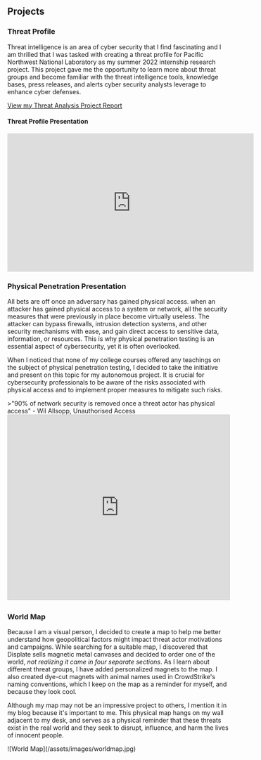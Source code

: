 ## Projects
<h3>Threat Profile</h3>
Threat intelligence is an area of cyber security that I find fascinating and I am thrilled that I was tasked with creating a threat profile for Pacific Northwest National Laboratory as my summer 2022 internship research project. This project gave me the opportunity to learn more about threat groups and become familiar with the threat intelligence tools, knowledge bases, press releases, and alerts cyber security analysts leverage to enhance cyber defenses.

<a href="https://github.com/tinaellis/cybersecurity-notes/blob/main/APT/Threat%20Report/Threat-Analysis-Project-Report-Paper.pdf" target="_blank">View my Threat Analysis Project Report</a>

<h4>Threat Profile Presentation</h4>
<iframe width="560" height="315" src="https://www.youtube.com/embed/qj2Pot2LP5Q" title="YouTube video player" frameborder="0" allow="accelerometer; autoplay; clipboard-write; encrypted-media; gyroscope; picture-in-picture; web-share" allowfullscreen></iframe>

<h3>Physical Penetration Presentation</h3>
<p>All bets are off once an adversary has gained physical access. when an attacker has gained physical access to a system or network, all the security measures that were previously in place become virtually useless. The attacker can bypass firewalls, intrusion detection systems, and other security mechanisms with ease, and gain direct access to sensitive data, information, or resources. This is why physical penetration testing is an essential aspect of cybersecurity, yet it is often overlooked.</p>
<p>When I noticed that none of my college courses offered any teachings on the subject of physical penetration testing, I decided to take the initiative and present on this topic for my autonomous project. It is crucial for cybersecurity professionals to be aware of the risks associated with physical access and to implement proper measures to mitigate such risks.</p>
>"90% of network security is removed once a threat actor has physical access" - Wil Allsopp, Unauthorised Access
<iframe src="https://www.slideshare.net/slideshow/embed_code/key/iuqhUNsJcpYD74" width="700" height="420" frameborder="0" marginwidth="0" marginheight="0" scrolling="no" style="border:1px solid #CCC; border-width:1px; margin-bottom:5px; max-width: 100%;" allowfullscreen> </iframe>

<h3>World Map</h3>
<p>Because I am a visual person, I decided to create a map to help me better understand how geopolitical factors might impact threat actor motivations and campaigns. While searching for a suitable map, I discovered that Displate sells magnetic metal canvases and decided to order one of the world, <em>not realizing it came in four separate sections</em>. As I learn about different threat groups, I have added personalized magnets to the map. I also created dye-cut magnets with animal names used in CrowdStrike's naming conventions, which I keep on the map as a reminder for myself, and because they look cool.</p>
<p>Although my map may not be an impressive project to others, I mention it in my blog because it's important to me. This physical map hangs on my wall adjacent to my desk, and serves as a physical reminder that these threats exist in the real world and they seek to disrupt, influence, and harm the lives of innocent people.</p>
![World Map](/assets/images/worldmap.jpg)